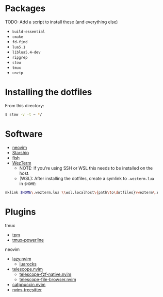 # Packages

TODO: Add a script to install these (and everything else)

- `build-essential`
- `cmake`
- `fd-find`
- `lua5.1`
- `liblua5.4-dev`
- `ripgrep`
- `stow`
- `tmux`
- `unzip`

# Installing the dotfiles

From this directory:

```bash
$ stow -v -t ~ */
```

# Software

- [neovim](https://neovim.io/)
- [Starship](https://starship.rs/)
- [fish](https://fishshell.com/)
- [WezTerm](https://wezterm.org/)
    - NOTE: If you're using SSH or WSL this needs to be installed on the host.
    - (WSL): After installing the dotfiles, create a symlink to `.wezterm.lua` in `$HOME`:

```bash
mklink $HOME\.wezterm.lua \\wsl.localhost\{path\to\dotfiles}\wezterm\.wezterm.lua
```

# Plugins

tmux
- [tpm](https://github.com/tmux-plugins/tpm)
- [tmux-powerline](https://github.com/erikw/tmux-powerline)

neovim
- [lazy.nvim](https://lazy.folke.io/)
    - [luarocks](https://luarocks.org/)
- [telescope.nvim](https://github.com/nvim-telescope/telescope.nvim)
    - [telescope-fzf-native.nvim](https://github.com/nvim-telescope/telescope-fzf-native.nvim)
    - [telescope-file-browser.nvim](https://github.com/nvim-telescope/telescope-file-browser.nvim)
- [catppuccin.nvim](https://github.com/catppuccin/nvim)
- [nvim-treesitter](https://github.com/nvim-treesitter/nvim-treesitter)

